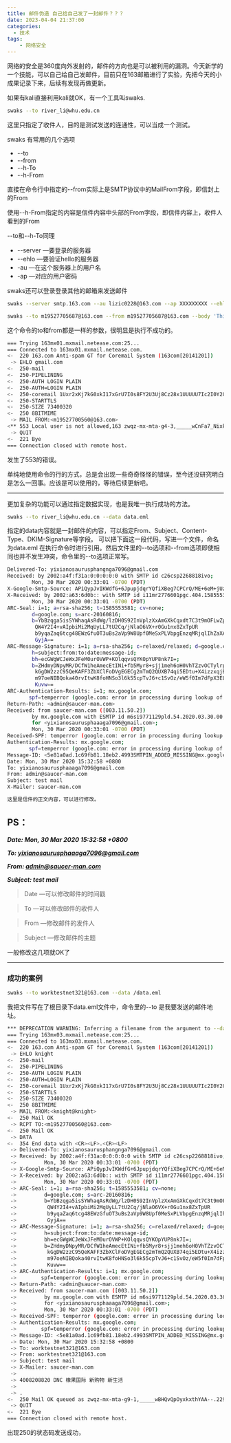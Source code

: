```yaml
---
title: 邮件伪造 自己给自己发了一封邮件？？？
date: 2023-04-04 21:37:00
categories: 
  - 技术
tags: 
    - 网络安全
---
```

网络的安全是360度向外发射的，邮件的方向也是可以被利用的漏洞。今天新学的一个技能，可以自己给自己发邮件，目前只在163邮箱进行了实验，先把今天的小成果记录下来，后续有发现再做更新。

如果有kali直接利用kali就OK，有一个工具叫swaks.

```bash
swaks --to river_li@whu.edu.cn
```

这里只指定了收件人，目的是测试发送的连通性，可以当成一个测试。

<!-- more -->

swaks 有常用的几个选项   

* --to
* --from
* --h-To
* --h-From

直接在命令行中指定的--from实际上是SMTP协议中的MailFrom字段，即信封上的From

使用--h-From指定的内容是信件内容中头部的From字段，即信件内容上，收件人看到的From

--to和--h-To同理

* --server —要登录的服务器
* --ehlo   —要验证hello的服务器
* -au    —在这个服务器上的用户名
* -ap    —对应的用户密码

swaks还可以登录登录其他的邮箱来发送邮件

```bash
swaks --server smtp.163.com --au lizic0228@163.com --ap XXXXXXXXX --ehlo smtp.163.com --from lizic0228@163.com --to river_li@whu.edu.cn
```

```bash
swaks --to m19527705687@163.com --from m19527705687@163.com --body 'This is a test mailing' --header 'Subject: test' --ehlo gmail.com --header-X-Mailer gmail.com
```

这个命令的to和from都是一样的参数，很明显是执行不成功的。

```bash 折叠代码
=== Trying 163mx01.mxmail.netease.com:25...
=== Connected to 163mx01.mxmail.netease.com.
<-  220 163.com Anti-spam GT for Coremail System (163com[20141201])
 -> EHLO gmail.com
<-  250-mail
<-  250-PIPELINING
<-  250-AUTH LOGIN PLAIN
<-  250-AUTH=LOGIN PLAIN
<-  250-coremail 1Uxr2xKj7kG0xkI17xGrU7I0s8FY2U3Uj8Cz28x1UUUUU7Ic2I0Y2Ur84UJgUCa0xDrUUUUj
<-  250-STARTTLS
<-  250-SIZE 73400320
<-  250 8BITMIME
 -> MAIL FROM:<m19527700560@163.com>
<** 553 Local user is not allowed,163 zwqz-mx-mta-g4-3,_____wCnFa7_NixkB9IdAA--.15197S2 1680619263
 -> QUIT
<-  221 Bye
=== Connection closed with remote host.
```

发生了553的错误。

单纯地使用命令的行的方式，总是会出现一些奇奇怪怪的错误，至今还没研究明白是怎么一回事。应该是可以使用的，等待后续更新吧。

---

更加复杂的功能可以通过指定数据实现，也是我唯一执行成功的方法。

```bash
swaks --to river_li@whu.edu.cn --data data.eml
```

指定的data内容就是一封邮件的内容，可以指定From、Subject、Content-Type、DKIM-Signature等字段。
可以把下面这一段代码，写进一个文件，命名为data.eml 在执行命令时进行引用。然后文件里的--to选项和--from选项即使相同也并不发生冲突，命令里的--to选项正常写。

```bash 折叠代码
Delivered-To: yixianosaurusphangnga7096@gmail.com
Received: by 2002:a4f:f31a:0:0:0:0:0 with SMTP id c26csp2268818ivo;
        Mon, 30 Mar 2020 00:33:01 -0700 (PDT)
X-Google-Smtp-Source: APiQypJvIKWdfG+6JpupjdqrYQfiXBeg7CPCrQ/ME+6eM+jUzhd19nOOsyGO1oi2FzXc892BL1EW
X-Received: by 2002:a63:6d0b:: with SMTP id i11mr2776601pgc.404.1585553581825;
        Mon, 30 Mar 2020 00:33:01 -0700 (PDT)
ARC-Seal: i=1; a=rsa-sha256; t=1585553581; cv=none;
        d=google.com; s=arc-20160816;
        b=YbBzqga5isSYWhaqAsRdWg/lzDH0S92InVplzXxAmGXkCqxdt7C3t9mOFLwZpEkpqi
         QW4Y2I4+vAIpbiMi2MqUyLL7tU2Cq/jNlaO6VX+r0Gu1nx8ZxTpUR
         b9yqaZaq6tcg48EWzGfuOT3uBs2aVp9W8Upf0MeSxPLVbpgEnzqMRjqlIhZaXAIe9kR1xg4V4IObPilZfBb4uYY0ayLTDcDDMXTc
         GyjA==
ARC-Message-Signature: i=1; a=rsa-sha256; c=relaxed/relaxed; d=google.com; s=arc-20160816;
        h=subject:from:to:date:message-id;
        bh=ecGWgWCJeWxJFeM0urOVWP+KOlqqvsQYKOpYUP8nk7I=;
        b=ZHdmyDNpyMR/DCfW1heAmecEtINi+fb5Myr8+sjj1meh6oH0VhTZzvOCTylrp/WXlu
         kGgDW2zzC95QeKAFF3ZbXClFoDVgEGECg2mTmQ2QUXB74qi5EDtu+X4izzxqjBZ+
         m97oeNIBQoka40rvItwK8foHNSo3l6k55cpTvJ6+c1SvOz/eW5f0Im7dFpX3ELrioNMK
         Kuvw==
ARC-Authentication-Results: i=1; mx.google.com;
       spf=temperror (google.com: error in processing during lookup of admin@saucer-man.com: DNS error) smtp.mailfrom=admin@saucer-man.com
Return-Path: <admin@saucer-man.com>
Received: from saucer-man.com ([003.11.50.2])
        by mx.google.com with ESMTP id m6si9771129pld.54.2020.03.30.00.33.01
        for <yixianosaurusphaaaga7096@gmail.com>;
        Mon, 30 Mar 2020 00:33:01 -0700 (PDT)
Received-SPF: temperror (google.com: error in processing during lookup of admin@saucer-man.com: DNS error) client-ip=003.11.50.2;
Authentication-Results: mx.google.com;
       spf=temperror (google.com: error in processing during lookup of admin@saucer-man.com: DNS error) smtp.mailfrom=admin@saucer-man.com
Message-ID: <5e81a0ad.1c69fb81.18eb2.4993SMTPIN_ADDED_MISSING@mx.google.com>
Date: Mon, 30 Mar 2020 15:32:58 +0800
To: yixianosaurusphaaaga7096@gmail.com
From: admin@saucer-man.com
Subject: test mail
X-Mailer: saucer-man.com

这里是信件的正文内容，可以进行修改。
```    

## PS：

***Date: Mon, 30 Mar 2020 15:32:58 +0800***

***To: yixianosaurusphaaaga7096@gmail.com***

***From: admin@saucer-man.com***

***Subject: test mail***

> Date —可以修改邮件的时间戳

> To —可以修改邮件的收件人

> From —修改邮件的发件人

> Subject —修改邮件的主题

一般修改这几项就OK了

---

### 成功的案例

```bash 折叠代码
swaks --to worktestnet321@163.com --data /data.eml 
```

我把文件写在了根目录下data.eml文件中，命令里的--to 是我要发送的邮件地址。

```bash
*** DEPRECATION WARNING: Inferring a filename from the argument to --data will be removed in the future.  Prefix filenames with '@' instead.
=== Trying 163mx03.mxmail.netease.com:25...
=== Connected to 163mx03.mxmail.netease.com.
<-  220 163.com Anti-spam GT for Coremail System (163com[20141201])
 -> EHLO knight
<-  250-mail
<-  250-PIPELINING
<-  250-AUTH LOGIN PLAIN
<-  250-AUTH=LOGIN PLAIN
<-  250-coremail 1Uxr2xKj7kG0xkI17xGrU7I0s8FY2U3Uj8Cz28x1UUUUU7Ic2I0Y2UFod1muUCa0xDrUUUUj
<-  250-STARTTLS
<-  250-SIZE 73400320
<-  250 8BITMIME
 -> MAIL FROM:<knight@knight>
<-  250 Mail OK
 -> RCPT TO:<m19527700560@163.com>
<-  250 Mail OK
 -> DATA
<-  354 End data with <CR><LF>.<CR><LF>
 -> Delivered-To: yixianosaurusphangnga7096@gmail.com
 -> Received: by 2002:a4f:f31a:0:0:0:0:0 with SMTP id c26csp2268818ivo;
 ->         Mon, 30 Mar 2020 00:33:01 -0700 (PDT)
 -> X-Google-Smtp-Source: APiQypJvIKWdfG+6JpupjdqrYQfiXBeg7CPCrQ/ME+6eM+jUzhd19nOOsyGO1oi2FzXc892BL1EW
 -> X-Received: by 2002:a63:6d0b:: with SMTP id i11mr2776601pgc.404.1585553581825;
 ->         Mon, 30 Mar 2020 00:33:01 -0700 (PDT)
 -> ARC-Seal: i=1; a=rsa-sha256; t=1585553581; cv=none;
 ->         d=google.com; s=arc-20160816;
 ->         b=YbBzqga5isSYWhaqAsRdWg/lzDH0S92InVplzXxAmGXkCqxdt7C3t9mOFLwZpEkpqi
 ->          QW4Y2I4+vAIpbiMi2MqUyLL7tU2Cq/jNlaO6VX+r0Gu1nx8ZxTpUR
 ->          b9yqaZaq6tcg48EWzGfuOT3uBs2aVp9W8Upf0MeSxPLVbpgEnzqMRjqlIhZaXAIe9kR1xg4V4IObPilZfBb4uYY0ayLTDcDDMXTc
 ->          GyjA==
 -> ARC-Message-Signature: i=1; a=rsa-sha256; c=relaxed/relaxed; d=google.com; s=arc-20160816;
 ->         h=subject:from:to:date:message-id;
 ->         bh=ecGWgWCJeWxJFeM0urOVWP+KOlqqvsQYKOpYUP8nk7I=;
 ->         b=ZHdmyDNpyMR/DCfW1heAmecEtINi+fb5Myr8+sjj1meh6oH0VhTZzvOCTylrp/WXlu
 ->          kGgDW2zzC95QeKAFF3ZbXClFoDVgEGECg2mTmQ2QUXB74qi5EDtu+X4izzxqjBZ+
 ->          m97oeNIBQoka40rvItwK8foHNSo3l6k55cpTvJ6+c1SvOz/eW5f0Im7dFpX3ELrioNMK
 ->          Kuvw==
 -> ARC-Authentication-Results: i=1; mx.google.com;
 ->        spf=temperror (google.com: error in processing during lookup of admin@saucer-man.com: DNS error) smtp.mailfrom=admin@saucer-man.com
 -> Return-Path: <admin@saucer-man.com>
 -> Received: from saucer-man.com ([003.11.50.2])
 ->         by mx.google.com with ESMTP id m6si9771129pld.54.2020.03.30.00.33.01
 ->         for <yixianosaurusphaaaga7096@gmail.com>;
 ->         Mon, 30 Mar 2020 00:33:01 -0700 (PDT)
 -> Received-SPF: temperror (google.com: error in processing during lookup of admin@saucer-man.com: DNS error) client-ip=003.11.50.2;
 -> Authentication-Results: mx.google.com;
 ->        spf=temperror (google.com: error in processing during lookup of admin@saucer-man.com: DNS error) smtp.mailfrom=admin@saucer-man.com
 -> Message-ID: <5e81a0ad.1c69fb81.18eb2.4993SMTPIN_ADDED_MISSING@mx.google.com>
 -> Date: Mon, 30 Mar 2020 15:32:58 +0800
 -> To: worktestnet321@163.com
 -> From: worktestnet321@163.com
 -> Subject: test mail
 -> X-Mailer: saucer-man.com
 -> 
 -> 4008208820 DNC 橡果国际 新购物 新生活
 -> 
 -> .
<-  250 Mail OK queued as zwqz-mx-mta-g9-1,_____wBHQvQpOyxkxthYAA--.22943S2 1680620329
 -> QUIT
<-  221 Bye
=== Connection closed with remote host.
```

出现250的状态码发送成功，